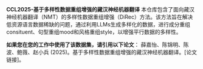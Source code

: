 **CCL2025-基于多样性数据重组增强的藏汉神经机器翻译**
本仓库包含了面向藏汉神经机器翻译（NMT）的多样性数据重组增强（DiRec）方法。该方法旨在解决低资源语言数据稀缺的问题，通过利用LLMs生成多样化的数据，进行成分重组consituent、句型重组mood和风格重组style，以增强平行数据的多样性。

**如果您在您的工作中使用了该数据集，请引用以下论文**：
薛嘉怡、陈锦明、陈波、鲍薇、赵小兵 (2025)。基于多样性数据重组增强的藏汉神经机器翻译。[论文链接]。
